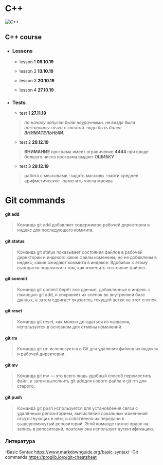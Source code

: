 # C++
![C++](https://upload.wikimedia.org/wikipedia/commons/thumb/1/18/ISO_C%2B%2B_Logo.svg/306px-ISO_C%2B%2B_Logo.svg.png)
## C++ course

 
- ### Lessons 
  - lesson 1 **06.10.19**
  - lesson 2 **13.10.19**
  
  - lesson 3 **20.10.19**
  - lesson 4 **27.10.19**
  
- ### Tests
  - test 1 **27.11.19**
  >*по началу запуски были неудачными.*
  >*не везде были поставлины точка с запятой.*
  >*надо быть более ***ВНИМАТЕЛЬНЫМ***.*
  - test 2 **29.12.19**
  >**ВНИМАНИЕ** програма имеет ограничение **4444** при вводе болшего числа програма выдает **ОШИБКУ**
  - test 3 **29.12.19**
  >работа с мвссивами
    -задать массивы
    -найти среднее арифметическое
    -заменить числа масива
    




# Git commands

#### git add
>Команда git add добавляет содержимое рабочей директории в индекс для последующего коммита.
#### git status
>Команда git status показывает состояния файлов в рабочей директории и индексе: какие файлы изменены, но не добавлены в индекс; какие ожидают коммита в индексе. Вдобавок к этому выводятся подсказки о том, как изменить состояние файлов.
#### git commit
>Команда git commit берёт все данные, добавленные в индекс с помощью git add, и сохраняет их слепок во внутренней базе данных, а затем сдвигает указатель текущей ветки на этот слепок.
#### git reset
>Команда git reset, как можно догадаться из названия, используется в основном для отмены изменений. 
#### git rm
>Команда git rm используется в Git для удаления файлов из индекса и рабочей директории.
#### git mv
>Команда git mv — это всего лишь удобный способ переместить файл, а затем выполнить git addдля нового файла и git rm для старого.
#### git push
>Команда git push используется для установления связи с удалённым репозиторием, вычисления локальных изменений отсутствующих в нём, и собственно их передачи в вышеупомянутый репозиторий. Этой команде нужно право на запись в репозиторий, поэтому она использует аутентификацию.
### Литература 
-Basic Syntax
 <https://www.markdownguide.org/basic-syntax/>
-Git commands
 <https://proglib.io/p/git-cheatsheet>
